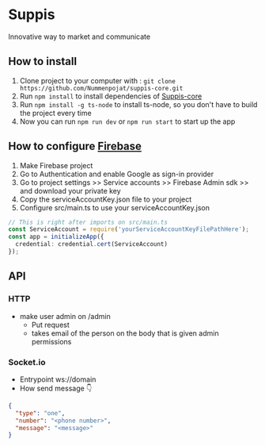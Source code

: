 # Suppis

Innovative way to market and communicate

## How to install

1. Clone project to your computer with : `git clone https://github.com/Nummenpojat/suppis-core.git`
2. Run `npm install` to install dependencies of [Suppis-core](https://github.com/Nummenpojat/suppis-core)
3. Run `npm install -g ts-node` to install ts-node, so you don't have to build the project every time
4. Now you can run `npm run dev` or `npm run start` to start up the app


## How to configure [Firebase](https://firebase.google.com/)
1. Make Firebase project
2. Go to Authentication and enable Google as sign-in provider
3. Go to project settings >> Service accounts >> Firebase Admin sdk >> and download your private key
4. Copy the serviceAccountKey.json file to your project
5. Configure src/main.ts to use your serviceAccountKey.json<br/>
  ```typescript 
  // This is right after imports on src/main.ts
  const ServiceAccount = require('yourServiceAccountKeyFilePathHere');
  const app = initializeApp({
    credential: credential.cert(ServiceAccount)
  });
  ```
## API
### HTTP
- make user admin on /admin
  - Put request
  - takes email of the person on the body that is given admin permissions

### Socket.io
- Entrypoint ws://domain
- How send message 👇
```json
{
  "type": "one",     
  "number": "<phone number>", 
  "message": "<message>"      
}
```

